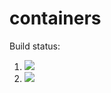 # containers

Build status:

1. [![](https://github.com/PArellano02/containers/workflows/tests-fibonacci/badge.svg)](https://github.com/PArellano02/containers/actions?query=workflow%3Atests-fibonacci)
1. [![](https://github.com/PArellano02/containers/workflows/tests-range/badge.svg)](https://github.com/PArellano02/containers/actions?query=workflow%3Atests-range)
